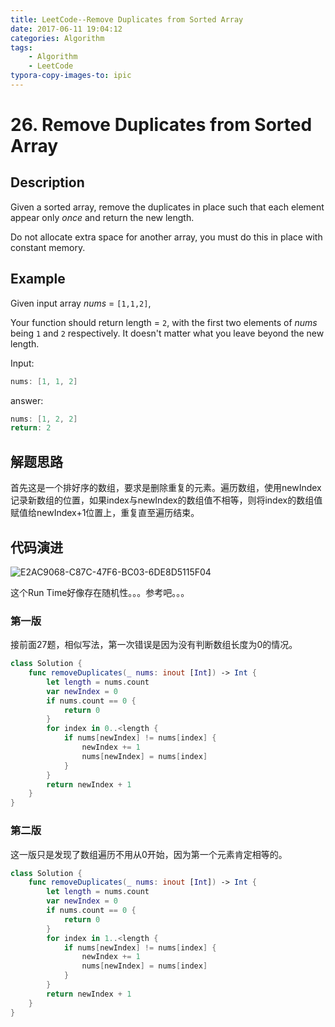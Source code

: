 ```yaml
---
title: LeetCode--Remove Duplicates from Sorted Array
date: 2017-06-11 19:04:12
categories: Algorithm
tags:
	- Algorithm
	- LeetCode
typora-copy-images-to: ipic
---
```


# 26. Remove Duplicates from Sorted Array

## Description

Given a sorted array, remove the duplicates in place such that each element appear only *once* and return the new length.

Do not allocate extra space for another array, you must do this in place with constant memory.

<!-- more -->

## Example

Given input array *nums* = `[1,1,2]`,

Your function should return length = `2`, with the first two elements of *nums* being `1` and `2` respectively. It doesn't matter what you leave beyond the new length.

Input:

```swift
nums: [1, 1, 2]
```

answer:

```swift
nums: [1, 2, 2]
return: 2
```

## 解题思路

首先这是一个排好序的数组，要求是删除重复的元素。遍历数组，使用newIndex记录新数组的位置，如果index与newIndex的数组值不相等，则将index的数组值赋值给newIndex+1位置上，重复直至遍历结束。

## 代码演进

![E2AC9068-C87C-47F6-BC03-6DE8D5115F04](https://ws2.sinaimg.cn/large/006tKfTcly1fghj3ochjij30k7045t8y.jpg)

这个Run Time好像存在随机性。。。参考吧。。。

### 第一版

接前面27题，相似写法，第一次错误是因为没有判断数组长度为0的情况。

```swift
class Solution {
    func removeDuplicates(_ nums: inout [Int]) -> Int {
        let length = nums.count
        var newIndex = 0
        if nums.count == 0 {
            return 0
        }
        for index in 0..<length {
            if nums[newIndex] != nums[index] {
                newIndex += 1
                nums[newIndex] = nums[index]
            }
        }
        return newIndex + 1
    }
}
```

### 第二版

这一版只是发现了数组遍历不用从0开始，因为第一个元素肯定相等的。

```swift
class Solution {
    func removeDuplicates(_ nums: inout [Int]) -> Int {
        let length = nums.count
        var newIndex = 0
        if nums.count == 0 {
            return 0
        }
        for index in 1..<length {
            if nums[newIndex] != nums[index] {
                newIndex += 1
                nums[newIndex] = nums[index]
            }
        }
        return newIndex + 1
    }
}
```
